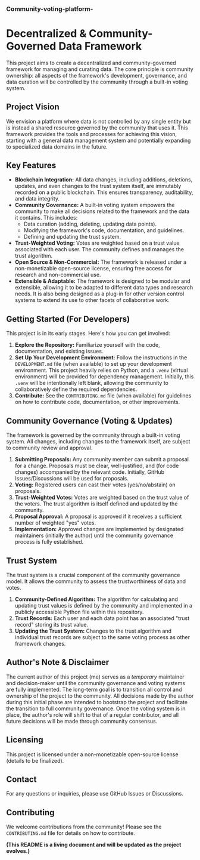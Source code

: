 ### Community-voting-platform-

# Decentralized & Community-Governed Data Framework

This project aims to create a decentralized and community-governed framework for managing and curating data.  The core principle is community ownership: all aspects of the framework's development, governance, and data curation will be controlled by the community through a built-in voting system.

## Project Vision

We envision a platform where data is not controlled by any single entity but is instead a shared resource governed by the community that uses it. This framework provides the tools and processes for achieving this vision, starting with a general data management system and potentially expanding to specialized data domains in the future.

## Key Features

*   **Blockchain Integration:** All data changes, including additions, deletions, updates, and even changes to the trust system itself, are immutably recorded on a public blockchain. This ensures transparency, auditability, and data integrity.
*   **Community Governance:** A built-in voting system empowers the community to make all decisions related to the framework and the data it contains.  This includes:
    *   Data curation (adding, deleting, updating data points).
    *   Modifying the framework's code, documentation, and guidelines.
    *   Defining and updating the trust system.
*   **Trust-Weighted Voting:** Votes are weighted based on a trust value associated with each user.  The community defines and manages the trust algorithm.
*   **Open Source & Non-Commercial:** The framework is released under a non-monetizable open-source license, ensuring free access for research and non-commercial use.
*   **Extensible & Adaptable:** The framework is designed to be modular and extensible, allowing it to be adapted to different data types and research needs.  It is also being designed as a plug-in for other version control systems to extend its use to other facets of collaborative work.

## Getting Started (For Developers)

This project is in its early stages.  Here's how you can get involved:

1.  **Explore the Repository:** Familiarize yourself with the code, documentation, and existing issues.
2.  **Set Up Your Development Environment:** Follow the instructions in the `DEVELOPMENT.md` file (when available) to set up your development environment.  This project heavily relies on Python, and a `.venv` (virtual environment) will be provided for dependency management. Initially, this `.venv` will be intentionally left blank, allowing the community to collaboratively define the required dependencies.
3.  **Contribute:**  See the `CONTRIBUTING.md` file (when available) for guidelines on how to contribute code, documentation, or other improvements.

## Community Governance (Voting & Updates)

The framework is governed by the community through a built-in voting system.  All changes, including changes to the framework itself, are subject to community review and approval.

1.  **Submitting Proposals:**  Any community member can submit a proposal for a change.  Proposals must be clear, well-justified, and (for code changes) accompanied by the relevant code.  Initially, GitHub Issues/Discussions will be used for proposals.
2.  **Voting:** Registered users can cast their votes (yes/no/abstain) on proposals.
3.  **Trust-Weighted Votes:** Votes are weighted based on the trust value of the voters.  The trust algorithm is itself defined and updated by the community.
4.  **Proposal Approval:**  A proposal is approved if it receives a sufficient number of weighted "yes" votes.
5.  **Implementation:**  Approved changes are implemented by designated maintainers (initially the author) until the community governance process is fully established.

## Trust System

The trust system is a crucial component of the community governance model.  It allows the community to assess the trustworthiness of data and votes.

1.  **Community-Defined Algorithm:** The algorithm for calculating and updating trust values is defined by the community and implemented in a publicly accessible Python file within this repository.
2.  **Trust Records:**  Each user and each data point has an associated "trust record" storing its trust value.
3.  **Updating the Trust System:**  Changes to the trust algorithm and individual trust records are subject to the same voting process as other framework changes.

## Author's Note & Disclaimer

The current author of this project (me) serves as a *temporary* maintainer and decision-maker until the community governance and voting systems are fully implemented.  The long-term goal is to transition all control and ownership of the project to the community.  All decisions made by the author during this initial phase are intended to bootstrap the project and facilitate the transition to full community governance.  Once the voting system is in place, the author's role will shift to that of a regular contributor, and all future decisions will be made through community consensus.

## Licensing

This project is licensed under a non-monetizable open-source license (details to be finalized).

## Contact

For any questions or inquiries, please use GitHub Issues or Discussions.

## Contributing

We welcome contributions from the community!  Please see the `CONTRIBUTING.md` file for details on how to contribute.

**(This README is a living document and will be updated as the project evolves.)**
